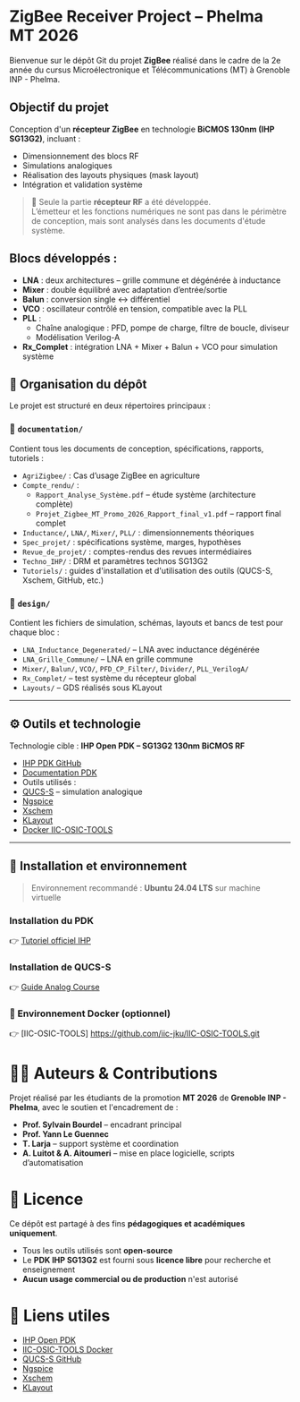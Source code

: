 # ZigBee Receiver Project – Phelma MT 2026

Bienvenue sur le dépôt Git du projet **ZigBee** réalisé dans le cadre de la 2e année du cursus Microélectronique et Télécommunications (MT) à Grenoble INP - Phelma.

## Objectif du projet

Conception d'un **récepteur ZigBee** en technologie **BiCMOS 130nm (IHP SG13G2)**, incluant :
- Dimensionnement des blocs RF
- Simulations analogiques
- Réalisation des layouts physiques (mask layout)
- Intégration et validation système

> 🔧 Seule la partie **récepteur RF** a été développée.  
> L’émetteur et les fonctions numériques ne sont pas dans le périmètre de conception, mais sont analysés dans les documents d'étude système.

## Blocs développés :

- **LNA** : deux architectures – grille commune et dégénérée à inductance  
- **Mixer** : double équilibré avec adaptation d’entrée/sortie  
- **Balun** : conversion single ↔ différentiel  
- **VCO** : oscillateur contrôlé en tension, compatible avec la PLL  
- **PLL** :  
  - Chaîne analogique : PFD, pompe de charge, filtre de boucle, diviseur  
  - Modélisation Verilog-A  
- **Rx_Complet** : intégration LNA + Mixer + Balun + VCO pour simulation système  

## 📁 Organisation du dépôt

Le projet est structuré en deux répertoires principaux :

### 📂 `documentation/`

Contient tous les documents de conception, spécifications, rapports, tutoriels :

- `AgriZigbee/` : Cas d’usage ZigBee en agriculture
- `Compte_rendu/` : 
  - `Rapport_Analyse_Système.pdf` – étude système (architecture complète)
  - `Projet_Zigbee_MT_Promo_2026_Rapport_final_v1.pdf` – rapport final complet
- `Inductance/`, `LNA/`, `Mixer/`, `PLL/` : dimensionnements théoriques
- `Spec_projet/` : spécifications système, marges, hypothèses
- `Revue_de_projet/` : comptes-rendus des revues intermédiaires
- `Techno_IHP/` : DRM et paramètres technos SG13G2
- `Tutoriels/` : guides d'installation et d'utilisation des outils (QUCS-S, Xschem, GitHub, etc.)

### 📂 `design/`

Contient les fichiers de simulation, schémas, layouts et bancs de test pour chaque bloc :

- `LNA_Inductance_Degenerated/` – LNA avec inductance dégénérée
- `LNA_Grille_Commune/` – LNA en grille commune
- `Mixer/`, `Balun/`, `VCO/`, `PFD_CP_Filter/`, `Divider/`, `PLL_VerilogA/`
- `Rx_Complet/` – test système du récepteur global
- `Layouts/` – GDS réalisés sous KLayout

---

## ⚙️ Outils et technologie

Technologie cible : **IHP Open PDK – SG13G2 130nm BiCMOS RF**

-  [IHP PDK GitHub](https://github.com/IHP-GmbH/IHP-Open-PDK)
-  [Documentation PDK](https://ihp-open-pdk-docs.readthedocs.io/)
-  Outils utilisés :
  - [QUCS-S](https://github.com/ra3xdh/qucs_s) – simulation analogique
  - [Ngspice](https://ngspice.sourceforge.io/)
  - [Xschem](https://xschem.sourceforge.io/stefan/)
  - [KLayout](https://www.klayout.de/)
  - [Docker IIC-OSIC-TOOLS](https://github.com/iic-jku/IIC-OSIC-TOOLS)

---

## 🚀 Installation et environnement

> Environnement recommandé : **Ubuntu 24.04 LTS** sur machine virtuelle

###  Installation du PDK
👉 [Tutoriel officiel IHP](https://ihp-open-pdk-docs.readthedocs.io/en/latest/install.html)

###  Installation de QUCS-S
👉 [Guide Analog Course](https://analog-course.readthedocs.io/en/latest/design_softwares/qucs.html)

### 🐳 Environnement Docker (optionnel)

👉 [IIC-OSIC-TOOLS] https://github.com/iic-jku/IIC-OSIC-TOOLS.git

# 👨‍🏫 Auteurs & Contributions

Projet réalisé par les étudiants de la promotion **MT 2026** de **Grenoble INP - Phelma**, avec le soutien et l'encadrement de :

- **Prof. Sylvain Bourdel** – encadrant principal  
- **Prof. Yann Le Guennec**  
- **T. Larja** – support système et coordination  
- **A. Luitot & A. Aitoumeri** – mise en place logicielle, scripts d’automatisation  

# 📄 Licence

Ce dépôt est partagé à des fins **pédagogiques et académiques uniquement**.

- Tous les outils utilisés sont **open-source**  
- Le **PDK IHP SG13G2** est fourni sous **licence libre** pour recherche et enseignement  
- **Aucun usage commercial ou de production** n'est autorisé  

# 🔗 Liens utiles

- [IHP Open PDK](https://example.com)  
- [IIC-OSIC-TOOLS Docker](https://example.com)  
- [QUCS-S GitHub](https://example.com)  
- [Ngspice](https://example.com)  
- [Xschem](https://example.com)  
- [KLayout](https://example.com)
